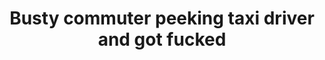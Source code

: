 ---
layout: post
title: Busty commuter peeking taxi driver and got fucked
duration: '06:54'
view: 212
rate: 2
video: 'http://fantasti.cc/embed/855605/'
category:
 - blonde
 - busty
 - cab
 - curvy
 - gorgeous
 - outdoor
 - rough
 - stunning
tags: 
 - big-tits
 - sucked
 - fucked
priority: 0.9
changefreq: daily
---
